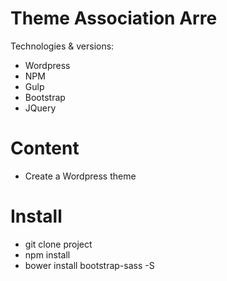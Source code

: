 Theme Association Arre
========================

Technologies & versions:
- Wordpress
- NPM
- Gulp
- Bootstrap 
- JQuery

Content
========================
- Create a Wordpress theme 

Install
========================
- git clone project
- npm install
- bower install bootstrap-sass -S